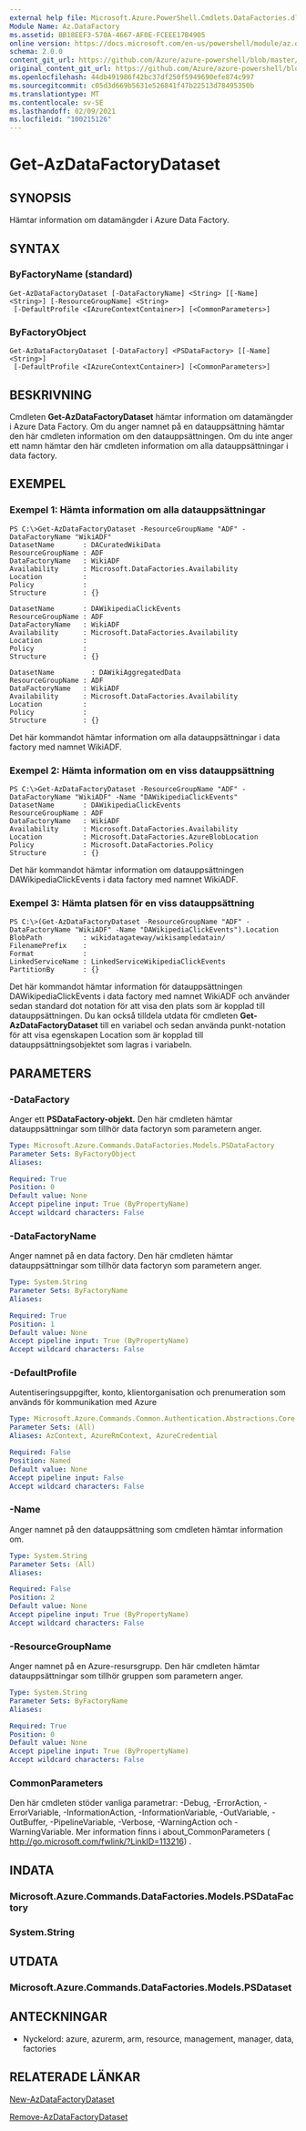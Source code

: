 ```yaml
---
external help file: Microsoft.Azure.PowerShell.Cmdlets.DataFactories.dll-Help.xml
Module Name: Az.DataFactory
ms.assetid: BB18EEF3-570A-4667-AF0E-FCEEE17B4905
online version: https://docs.microsoft.com/en-us/powershell/module/az.datafactory/get-azdatafactorydataset
schema: 2.0.0
content_git_url: https://github.com/Azure/azure-powershell/blob/master/src/DataFactory/DataFactoryV2/help/Get-AzDataFactoryDataset.md
original_content_git_url: https://github.com/Azure/azure-powershell/blob/master/src/DataFactory/DataFactoryV2/help/Get-AzDataFactoryDataset.md
ms.openlocfilehash: 44db491986f42bc37df250f5949690efe874c997
ms.sourcegitcommit: c05d3d669b5631e526841f47b22513d78495350b
ms.translationtype: MT
ms.contentlocale: sv-SE
ms.lasthandoff: 02/09/2021
ms.locfileid: "100215126"
---
```

# Get-AzDataFactoryDataset

## SYNOPSIS
Hämtar information om datamängder i Azure Data Factory.

## SYNTAX

### ByFactoryName (standard)
```
Get-AzDataFactoryDataset [-DataFactoryName] <String> [[-Name] <String>] [-ResourceGroupName] <String>
 [-DefaultProfile <IAzureContextContainer>] [<CommonParameters>]
```

### ByFactoryObject
```
Get-AzDataFactoryDataset [-DataFactory] <PSDataFactory> [[-Name] <String>]
 [-DefaultProfile <IAzureContextContainer>] [<CommonParameters>]
```

## BESKRIVNING
Cmdleten **Get-AzDataFactoryDataset** hämtar information om datamängder i Azure Data Factory.
Om du anger namnet på en datauppsättning hämtar den här cmdleten information om den datauppsättningen.
Om du inte anger ett namn hämtar den här cmdleten information om alla datauppsättningar i data factory.

## EXEMPEL

### Exempel 1: Hämta information om alla datauppsättningar
```
PS C:\>Get-AzDataFactoryDataset -ResourceGroupName "ADF" -DataFactoryName "WikiADF" 
DatasetName       : DACuratedWikiData
ResourceGroupName : ADF
DataFactoryName   : WikiADF
Availability      : Microsoft.DataFactories.Availability
Location          : 
Policy            : 
Structure         : {}

DatasetName       : DAWikipediaClickEvents
ResourceGroupName : ADF
DataFactoryName   : WikiADF
Availability      : Microsoft.DataFactories.Availability
Location          : 
Policy            : 
Structure         : {}

DatasetName         : DAWikiAggregatedData
ResourceGroupName : ADF
DataFactoryName   : WikiADF
Availability      : Microsoft.DataFactories.Availability
Location          : 
Policy            : 
Structure         : {}
```

Det här kommandot hämtar information om alla datauppsättningar i data factory med namnet WikiADF.

### Exempel 2: Hämta information om en viss datauppsättning
```
PS C:\>Get-AzDataFactoryDataset -ResourceGroupName "ADF" -DataFactoryName "WikiADF" -Name "DAWikipediaClickEvents" 
DatasetName       : DAWikipediaClickEvents
ResourceGroupName : ADF
DataFactoryName   : WikiADF
Availability      : Microsoft.DataFactories.Availability
Location          : Microsoft.DataFactories.AzureBlobLocation
Policy            : Microsoft.DataFactories.Policy
Structure         : {}
```

Det här kommandot hämtar information om datauppsättningen DAWikipediaClickEvents i data factory med namnet WikiADF.

### Exempel 3: Hämta platsen för en viss datauppsättning
```
PS C:\>(Get-AzDataFactoryDataset -ResourceGroupName "ADF" -DataFactoryName "WikiADF" -Name "DAWikipediaClickEvents").Location
BlobPath          : wikidatagateway/wikisampledatain/
FilenamePrefix    : 
Format            : 
LinkedServiceName : LinkedServiceWikipediaClickEvents
PartitionBy       : {}
```

Det här kommandot hämtar information för datauppsättningen DAWikipediaClickEvents i data factory med namnet WikiADF och använder sedan standard dot notation för att visa den plats som är kopplad till datauppsättningen. 
Du kan också tilldela utdata för cmdleten **Get-AzDataFactoryDataset** till en variabel och sedan använda punkt-notation för att visa egenskapen Location som är kopplad till datauppsättningsobjektet som lagras i variabeln.

## PARAMETERS

### -DataFactory
Anger ett **PSDataFactory-objekt.**
Den här cmdleten hämtar datauppsättningar som tillhör data factoryn som parametern anger.

```yaml
Type: Microsoft.Azure.Commands.DataFactories.Models.PSDataFactory
Parameter Sets: ByFactoryObject
Aliases:

Required: True
Position: 0
Default value: None
Accept pipeline input: True (ByPropertyName)
Accept wildcard characters: False
```

### -DataFactoryName
Anger namnet på en data factory.
Den här cmdleten hämtar datauppsättningar som tillhör data factoryn som parametern anger.

```yaml
Type: System.String
Parameter Sets: ByFactoryName
Aliases:

Required: True
Position: 1
Default value: None
Accept pipeline input: True (ByPropertyName)
Accept wildcard characters: False
```

### -DefaultProfile
Autentiseringsuppgifter, konto, klientorganisation och prenumeration som används för kommunikation med Azure

```yaml
Type: Microsoft.Azure.Commands.Common.Authentication.Abstractions.Core.IAzureContextContainer
Parameter Sets: (All)
Aliases: AzContext, AzureRmContext, AzureCredential

Required: False
Position: Named
Default value: None
Accept pipeline input: False
Accept wildcard characters: False
```

### -Name
Anger namnet på den datauppsättning som cmdleten hämtar information om.

```yaml
Type: System.String
Parameter Sets: (All)
Aliases:

Required: False
Position: 2
Default value: None
Accept pipeline input: True (ByPropertyName)
Accept wildcard characters: False
```

### -ResourceGroupName
Anger namnet på en Azure-resursgrupp.
Den här cmdleten hämtar datauppsättningar som tillhör gruppen som parametern anger.

```yaml
Type: System.String
Parameter Sets: ByFactoryName
Aliases:

Required: True
Position: 0
Default value: None
Accept pipeline input: True (ByPropertyName)
Accept wildcard characters: False
```

### CommonParameters
Den här cmdleten stöder vanliga parametrar: -Debug, -ErrorAction, -ErrorVariable, -InformationAction, -InformationVariable, -OutVariable, -OutBuffer, -PipelineVariable, -Verbose, -WarningAction och -WarningVariable. Mer information finns i about_CommonParameters ( http://go.microsoft.com/fwlink/?LinkID=113216) .

## INDATA

### Microsoft.Azure.Commands.DataFactories.Models.PSDataFactory

### System.String

## UTDATA

### Microsoft.Azure.Commands.DataFactories.Models.PSDataset

## ANTECKNINGAR
* Nyckelord: azure, azurerm, arm, resource, management, manager, data, factories

## RELATERADE LÄNKAR

[New-AzDataFactoryDataset](./New-AzDataFactoryDataset.md)

[Remove-AzDataFactoryDataset](./Remove-AzDataFactoryDataset.md)



